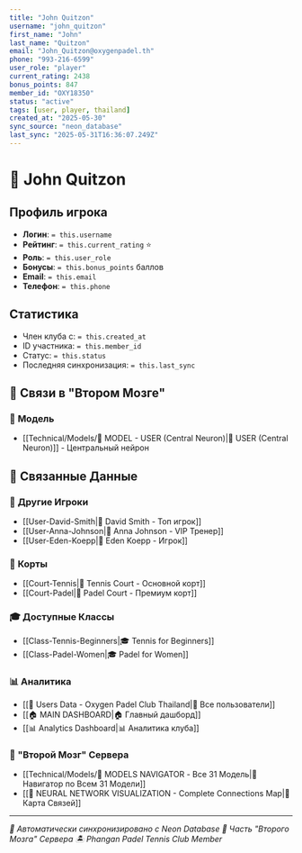```yaml
---
title: "John Quitzon"
username: "john_quitzon"
first_name: "John"
last_name: "Quitzon"
email: "John_Quitzon@oxygenpadel.th"
phone: "993-216-6599"
user_role: "player"
current_rating: 2438
bonus_points: 847
member_id: "OXY18350"
status: "active"
tags: [user, player, thailand]
created_at: "2025-05-30"
sync_source: "neon_database"
last_sync: "2025-05-31T16:36:07.249Z"
---
```


# 🎾 John Quitzon

## Профиль игрока

- **Логин**: `= this.username`
- **Рейтинг**: `= this.current_rating` ⭐
- **Роль**: `= this.user_role`
- **Бонусы**: `= this.bonus_points` баллов
- **Email**: `= this.email`
- **Телефон**: `= this.phone`

## Статистика

- Член клуба с: `= this.created_at`
- ID участника: `= this.member_id`
- Статус: `= this.status`
- Последняя синхронизация: `= this.last_sync`

## 🔗 **Связи в "Втором Мозге"**

### 🧠 **Модель**
- [[Technical/Models/🧠 MODEL - USER (Central Neuron)|👥 USER (Central Neuron)]] - Центральный нейрон

## 🔗 **Связанные Данные**

### 👥 **Другие Игроки**
- [[User-David-Smith|👤 David Smith - Топ игрок]]
- [[User-Anna-Johnson|👤 Anna Johnson - VIP Тренер]]
- [[User-Eden-Koepp|👤 Eden Koepp - Игрок]]

### 🎾 **Корты**
- [[Court-Tennis|🎾 Tennis Court - Основной корт]]
- [[Court-Padel|🏓 Padel Court - Премиум корт]]

### 🎓 **Доступные Классы**
- [[Class-Tennis-Beginners|🎓 Tennis for Beginners]]
- [[Class-Padel-Women|🎓 Padel for Women]]

### 📊 **Аналитика**
- [[👥 Users Data - Oxygen Padel Club Thailand|👥 Все пользователи]]
- [[🏠 MAIN DASHBOARD|🏠 Главный дашборд]]
- [[📊 Analytics Dashboard|📊 Аналитика клуба]]

### 🧠 **"Второй Мозг" Сервера**
- [[Technical/Models/🧠 MODELS NAVIGATOR - Все 31 Модель|🧠 Навигатор по Всем 31 Модели]]
- [[🧠 NEURAL NETWORK VISUALIZATION - Complete Connections Map|🧠 Карта Связей]]

---

*📡 Автоматически синхронизировано с Neon Database*
*🧠 Часть "Второго Мозга" Сервера*
*🏝️ Phangan Padel Tennis Club Member*